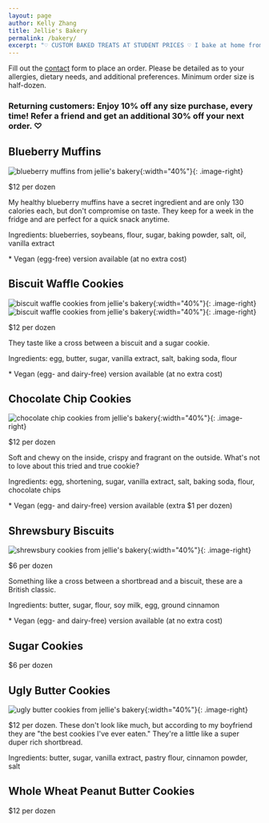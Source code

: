```yaml
---
layout: page
author: Kelly Zhang
title: Jellie's Bakery
permalink: /bakery/
excerpt: "♡ CUSTOM BAKED TREATS AT STUDENT PRICES ♡ I bake at home from scratch and would love to share some of my treats with you! Serving Kitchener-Waterloo area."
---
```


Fill out the [contact](/contact) form to place an order. Please be detailed as to your allergies, dietary needs, and additional preferences. Minimum order size is half-dozen.

### Returning customers: Enjoy 10% off any size purchase, every time! Refer a friend and get an additional 30% off your next order. ♡

## Blueberry Muffins

![blueberry muffins from jellie's bakery](/food/foodventures/images/blueberry-okara-muffins-2.jpg){:width="40%"}{: .image-right}

$12 per dozen

My healthy blueberry muffins have a secret ingredient and are only 130 calories each, but don't compromise on taste. They keep for a week in the fridge and are perfect for a quick snack anytime.

Ingredients: blueberries, soybeans, flour, sugar, baking powder, salt, oil, vanilla extract

\* Vegan (egg-free) version available (at no extra cost)

## Biscuit Waffle Cookies

![biscuit waffle cookies from jellie's bakery](/food/images/bakery-biscuit-waffle-cookies.jpg){:width="40%"}{: .image-right} ![biscuit waffle cookies from jellie's bakery](/food/images/bakery-biscuit-waffle-cookies-1.jpg){:width="40%"}{: .image-right}

$12 per dozen

They taste like a cross between a biscuit and a sugar cookie.

Ingredients: egg, butter, sugar, vanilla extract, salt, baking soda, flour

\* Vegan (egg- and dairy-free) version available (at no extra cost)

## Chocolate Chip Cookies

![chocolate chip cookies from jellie's bakery](/food/foodventures/images/chocolate-chip-cookies-cover.jpg){:width="40%"}{: .image-right}

$12 per dozen

Soft and chewy on the inside, crispy and fragrant on the outside. What's not to love about this tried and true cookie?

Ingredients: egg, shortening, sugar, vanilla extract, salt, baking soda, flour, chocolate chips

\* Vegan (egg- and dairy-free) version available (extra $1 per dozen)

## Shrewsbury Biscuits

![shrewsbury cookies from jellie's bakery](/food/foodventures/images/shrewsbury-cookies-1.jpg){:width="40%"}{: .image-right}

$6 per dozen

Something like a cross between a shortbread and a biscuit, these are a British classic.

Ingredients: butter, sugar, flour, soy milk, egg, ground cinnamon

\* Vegan (egg- and dairy-free) version available (at no extra cost)

## Sugar Cookies

$6 per dozen

## Ugly Butter Cookies

![ugly butter cookies from jellie's bakery](/food/images/bakery-polvorones.jpg){:width="40%"}{: .image-right}

$12 per dozen. These don't look like much, but according to my boyfriend they are "the best cookies I've ever eaten." They're a little like a super duper rich shortbread.

Ingredients: butter, sugar, vanilla extract, pastry flour, cinnamon powder, salt

## Whole Wheat Peanut Butter Cookies

$12 per dozen
